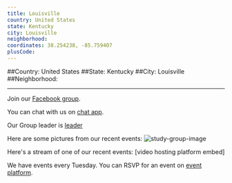 ```yaml
---
title: Louisville
country: United States
state: Kentucky
city: Louisville
neighborhood: 
coordinates: 38.254238, -85.759407
plusCode:
---
```


##Country: United States
##State: Kentucky
##City: Louisville
##Neighborhood: 
*****
Join our [Facebook group](https://www.facebook.com/groups/free.code.camp.louisville).

You can chat with us on [chat app]().

Our Group leader is [leader]()

Here are some pictures from our recent events:
![study-group-image]()

Here's a stream of one of our recent events:
[video hosting platform embed]

We have events every Tuesday. You can RSVP for an event on [event platform]().
